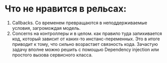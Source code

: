 # Что не нравится в рельсах:
1. Callbacks. Со временем превращаются в неподдерживаемые условия, загромождая модель.
2. Concerns на контроллеры и в целом. как правило туда запихивается код, который зависит от каких-то инстанс-переменных.
Это в итоге приводит к тому, что сильно возрастает связность кода. Зачастую задачу вполне можно решить с помощью Dependency injection или простого вызова сервисного класса.
